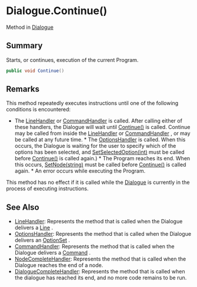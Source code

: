 # Dialogue.Continue()

Method in [Dialogue](/api/csharp/yarn.dialogue.md)

## Summary


Starts, or continues, execution of the current Program.


```csharp
public void Continue()
```

## Remarks


This method repeatedly executes instructions until one of the
following conditions is encountered:

* The  <a href="yarn.dialogue.linehandler.md">LineHandler</a>  or  <a href="yarn.dialogue.commandhandler.md">CommandHandler</a> 
is called. After calling either of these handlers, the Dialogue
will wait until  <a href="yarn.dialogue.continue.md">Continue()</a>  is called. Continue may
be called from inside the  <a href="yarn.dialogue.linehandler.md">LineHandler</a>  or  <a href="yarn.dialogue.commandhandler.md">CommandHandler</a> , or may be called at any future time. *
The  <a href="yarn.dialogue.optionshandler.md">OptionsHandler</a>  is called. When this occurs,
the Dialogue is waiting for the user to specify which of the
options has been selected, and  <a href="yarn.dialogue.setselectedoption.md">SetSelectedOption(int)</a>  must be called before  <a href="yarn.dialogue.continue.md">Continue()</a>  is called again.) * The Program reaches its
end. When this occurs,  <a href="yarn.dialogue.setnode.md">SetNode(string)</a>  must be
called before  <a href="yarn.dialogue.continue.md">Continue()</a>  is called again. * An
error occurs while executing the Program.

This method has no effect if it is called while the  <a href="yarn.dialogue.md">Dialogue</a>  is currently in the process of executing
instructions.


## See Also

* [LineHandler](/api/csharp/yarn.linehandler.md): Represents the method that is called when the Dialogue delivers a <a href="yarn.line.md">Line</a> .
* [OptionsHandler](/api/csharp/yarn.optionshandler.md): Represents the method that is called when the Dialogue delivers an <a href="yarn.optionset.md">OptionSet</a> .
* [CommandHandler](/api/csharp/yarn.commandhandler.md): Represents the method that is called when the Dialogue delivers a <a href="yarn.command.md">Command</a> .
* [NodeCompleteHandler](/api/csharp/yarn.nodecompletehandler.md): Represents the method that is called when the Dialogue reaches the end of a node.
* [DialogueCompleteHandler](/api/csharp/yarn.dialoguecompletehandler.md): Represents the method that is called when the dialogue has reached its end, and no more code remains to be run.

